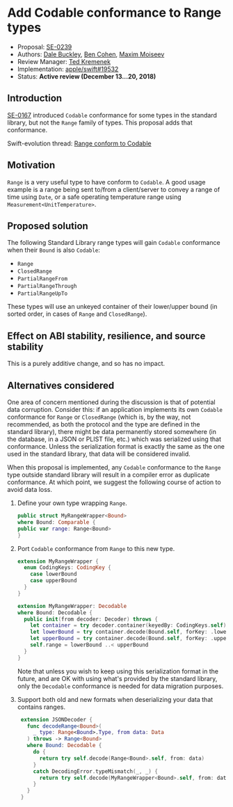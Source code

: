 # Add Codable conformance to Range types

* Proposal: [SE-0239](0239-codable-range.md)
* Authors: [Dale Buckley](https://github.com/dlbuckley), [Ben Cohen](https://github.com/airspeedswift), [Maxim Moiseev](https://github.com/moiseev)
* Review Manager: [Ted Kremenek](https://github.com/tkremenek)
* Implementation: [apple/swift#19532](https://github.com/apple/swift/pull/19532)
* Status: **Active review (December 13...20, 2018)**

## Introduction

[SE-0167](0167-swift-encoders.md) introduced `Codable` conformance for some types in the standard
library, but not the `Range` family of types. This proposal adds that
conformance.

Swift-evolution thread: [Range conform to Codable](https://forums.swift.org/t/range-conform-to-codable/15552)

## Motivation

`Range` is a very useful type to have conform to `Codable`. A good usage example is a range being sent to/from a client/server to convey a range of time using `Date`, or a safe operating temperature range using `Measurement<UnitTemperature>`.

## Proposed solution

The following Standard Library range types will gain `Codable` conformance
when their `Bound` is also `Codable`:

 * `Range`
 * `ClosedRange`
 * `PartialRangeFrom`
 * `PartialRangeThrough`
 * `PartialRangeUpTo`

These types will use an unkeyed container of their lower/upper bound (in sorted order, in cases of `Range` and `ClosedRange`).

## Effect on ABI stability, resilience, and source stability

This is a purely additive change, and so has no impact.

## Alternatives considered

One area of concern mentioned during the discussion is that of
potential data corruption. Consider this: if an application implements its own
`Codable` conformance for `Range` or `ClosedRange` (which is, by the way, not
recommended, as both the protocol and the type are defined in the standard
library), there might be data permanently stored somewhere (in the database, in
a JSON or PLIST file, etc.) which was serialized using that conformance. Unless
the serialization format is exactly the same as the one used in the standard
library, that data will be considered invalid.

When this proposal is implemented, any `Codable` conformance to the `Range` type
outside standard library will result in a compiler error as duplicate
conformance. At which point, we suggest the following course of action to avoid
data loss.

1. Define your own type wrapping `Range`.

    ```swift
    public struct MyRangeWrapper<Bound>
    where Bound: Comparable {
    public var range: Range<Bound>
    }
    ```

2. Port `Codable` conformance from `Range` to this new type.

    ```swift
    extension MyRangeWrapper {
      enum CodingKeys: CodingKey {
        case lowerBound
        case upperBound
      }
    }

    extension MyRangeWrapper: Decodable
    where Bound: Decodable {
      public init(from decoder: Decoder) throws {
        let container = try decoder.container(keyedBy: CodingKeys.self)
        let lowerBound = try container.decode(Bound.self, forKey: .lowerBound)
        let upperBound = try container.decode(Bound.self, forKey: .upperBound)
        self.range = lowerBound ..< upperBound
      }
    }

    ```

    Note that unless you wish to keep using this serialization format in the
    future, and are OK with using what's provided by the standard library, only
    the `Decodable` conformance is needed for data migration purposes.

3. Support both old and new formats when deserializing your data that contains
   ranges.

   ```swift
    extension JSONDecoder {
      func decodeRange<Bound>(
        _ type: Range<Bound>.Type, from data: Data
      ) throws -> Range<Bound>
      where Bound: Decodable {
        do {
          return try self.decode(Range<Bound>.self, from: data)
        }
        catch DecodingError.typeMismatch(_, _) {
          return try self.decode(MyRangeWrapper<Bound>.self, from: data).range
        }
      }
    }
    ```
